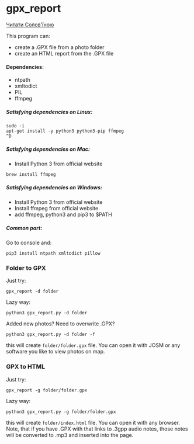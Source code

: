 # gpx_report

[Читати Солов'їною](https://github.com/streamx3/gpx_report/blob/master/README_UA.md)

This program can:
- create a .GPX file from a photo folder
- create an HTML report from the .GPX file

#### Dependencies:
- ntpath
- xmltodict
- PIL
- ffmpeg

##### Satisfying dependencies on Linux:
```
sudo -i
apt-get install -y python3 python3-pip ffmpeg
^D
```

##### Satisfying dependencies on Mac:
- Install Python 3 from official website
```
brew install ffmpeg
```

##### Satisfying dependencies on Windows:
- Install Python 3 from official website
- Install ffmpeg from official website
- add ffmpeg, python3 and pip3 to $PATH

##### Common part:
Go to console and:
```
pip3 install ntpath xmltodict pillow
```

### Folder to GPX
Just try:
```
gpx_report -d folder
```

Lazy way:
```
python3 gpx_report.py -d folder
```

Added new photos? Need to overwrite .GPX?
```
python3 gpx_report.py -d folder -f
```

this will create `folder/folder.gpx` file. You can open it with JOSM or any software you like to view photos on map.


### GPX to HTML
Just try:
```
gpx_report -g folder/folder.gpx
```

Lazy way:
```
python3 gpx_report.py -g folder/folder.gpx
```

this will create `folder/index.html` file. You can open it with any browser.
Note, that if you have .GPX with that links to .3gpp audio notes, those notes will be converted to .mp3 and inserted into the page.


